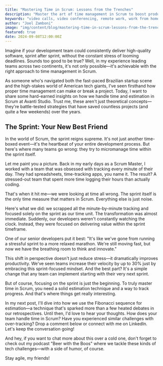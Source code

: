 ```yaml
---
title: "Mastering Time in Scrum: Lessons from the Trenches"
description: "Master the art of time management in Scrum to boost productivity and deliver high-quality results effortlessly."
keywords: "video calls, video conferencing, remote work, work from home, Google Meet"
author: "Joel Zamboni"
image: "img/content/blog/mastering-time-in-scrum-lessons-from-the-trenches.webp"
featured: true
date: 2024-09-08T12:00:00Z
---
```


Imagine if your development team could consistently deliver high-quality software, sprint after sprint, without the
constant stress of looming deadlines. Sounds too good to be true? Well, in my experience leading teams across two
continents, it's not only possible—it's achievable with the right approach to time management in Scrum.

As someone who's navigated both the fast-paced Brazilian startup scene and the high-stakes world of American tech
giants, I've seen firsthand how proper time management can make or break a project. Today, I want to share some
hard-earned insights on how we handle time and estimation in Scrum at Avanti Studio. Trust me, these aren't just
theoretical concepts—they're battle-tested strategies that have saved countless projects (and quite a few weekends) over
the years.

## The Sprint: Your New Best Friend

In the world of Scrum, the sprint reigns supreme. It's not just another time-boxed event—it's the heartbeat of your
entire development process. But here's where many teams go wrong: they try to micromanage time within the sprint itself.

Let me paint you a picture. Back in my early days as a Scrum Master, I worked with a team that was obsessed with
tracking every minute of their day. They had spreadsheets, time-tracking apps, you name it. The result? A stressed-out
team that spent more time logging their hours than actually coding.

That's when it hit me—we were looking at time all wrong. The sprint itself is the only time measure that matters in
Scrum. Everything else is just noise.

Here's what we did: we scrapped all the minute-by-minute tracking and focused solely on the sprint as our time unit. The
transformation was almost immediate. Suddenly, our developers weren't constantly watching the clock. Instead, they were
focused on delivering value within the sprint timeframe.

One of our senior developers put it best: "It's like we've gone from running a stressful sprint to a more relaxed
marathon. We're still moving fast, but now we have the breathing room to think and innovate."

This shift in perspective doesn't just reduce stress—it dramatically improves productivity. We've seen teams increase
their velocity by up to 30% just by embracing this sprint-focused mindset. And the best part? It's a simple change that
any team can implement starting with their very next sprint.

But of course, focusing on the sprint is just the beginning. To truly master time in Scrum, you need a solid estimation
technique and a way to track progress. And that's where things get really interesting.

In my next post, I'll dive into how we use the Fibonacci sequence for estimation—a technique that's sparked more than a
few heated debates in our retrospectives. Until then, I'd love to hear your thoughts. How does your team handle time in
Scrum? Have you experienced similar challenges with over-tracking? Drop a comment below or connect with me on LinkedIn.
Let's keep the conversation going!

And hey, if you want to chat more about this over a cold one, don't forget to check out my podcast "Beer with the Boos"
where we tackle these kinds of tech challenges—with a side of humor, of course.

Stay agile, my friends!
